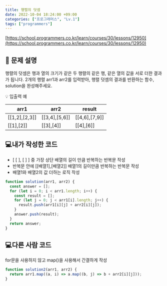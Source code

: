 ```yaml
---
title: 행렬의 덧셈
date: 2022-10-04 18:24:00 +09:00
categories: ["프로그래머스", "Lv.1"]
tags: ["programmers"]
---
```


[https://school.programmers.co.kr/learn/courses/30/lessons/12950](https://school.programmers.co.kr/learn/courses/30/lessons/12950)

## 📔 문제 설명

행렬의 덧셈은 행과 열의 크기가 같은 두 행렬의 같은 행, 같은 열의 값을 서로 더한 결과가 됩니다. 2개의 행렬 arr1과 arr2를 입력받아, 행렬 덧셈의 결과를 반환하는 함수, solution을 완성해주세요.

💡 입출력 예

| arr1          | arr2          | result        |
| ------------- | ------------- | ------------- |
| [[1,2],[2,3]] | [[3,4],[5,6]] | [[4,6],[7,9]] |
| [[1],[2]]     | [[3],[4]]     | [[4],[6]]     |

## 💻내가 작성한 코드

- [ [ ], [ ] ] 중 가장 상단 배열의 길이 만큼 반복하는 반복문 작성
- 반복문 안에 [[배열1],[배열2]] 배열1의 길이만큼 반복하는 반복문 작성
- 배열1와 배열2의 값 더하는 로직 작성

```js
function solution(arr1, arr2) {
  const answer = [];
  for (let i = 0; i < arr1.length; i++) {
    const result = [];
    for (let j = 0; j < arr1[i].length; j++) {
      result.push(arr1[i][j] + arr2[i][j]);
    }
    answer.push(result);
  }
  return answer;
}
```

## 💻다른 사람 코드

for문을 사용하지 않고 map()을 사용해서 간결하게 작성

```js
function solution2(arr1, arr2) {
  return arr1.map((a, i) => a.map((b, j) => b + arr2[i][j]));
}
```
